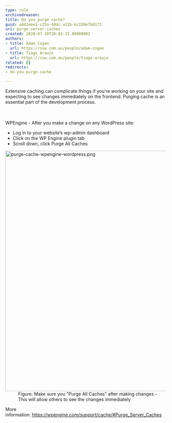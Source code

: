 ```yaml
---
type: rule
archivedreason: 
title: Do you purge cache?
guid: a6d2eee1-c25a-4ddc-a12b-6c150e7b0173
uri: purge-server-caches
created: 2020-07-30T20:02:15.0000000Z
authors:
- title: Adam Cogan
  url: https://ssw.com.au/people/adam-cogan
- title: Tiago Araujo
  url: https://ssw.com.au/people/tiago-araujo
related: []
redirects:
- do-you-purge-cache

---
```



Extensive caching can complicate things if you’re working on your site and expecting to see changes immediately on the frontend. Purging cache is an essential part of the development process.<br>
<br><excerpt class='endintro'></excerpt><br>
<p>​WPEngine -&#160;After&#160;you make a change on any WordPress site&#58;</p><p></p><ul><li>Log in to your website’s&#160;wp-admin&#160;dashboard</li><li>Click on the&#160;WP Engine&#160;plugin tab</li><li>Scroll down, click&#160;Purge All Caches&#160;​</li></ul><dl class="image"><dt><img src="/PublishingImages/purge-cache-wpengine-wordpress.png" alt="purge-cache-wpengine-wordpress.png" style="width&#58;750px;" /></dt><dd>Figure&#58; Make sure you &quot;Purge All Caches​&quot; after making changes - This will allow others to see the changes immediately<br></dd></dl><p>More information&#58;&#160;<a href="https&#58;//wpengine.com/support/cache/#Purge_Server_Caches">https&#58;//wpengine.com/support/cache/#Purge_Server_Caches</a><br></p>


